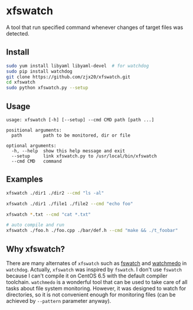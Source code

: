 xfswatch
========

A tool that run specified command whenever changes of target files was detected.

Install
-------

```bash
sudo yum install libyaml libyaml-devel  # for watchdog
sudo pip install watchdog
git clone https://github.com/zjx20/xfswatch.git
cd xfswatch
sudo python xfswatch.py --setup
```

Usage
-----

    usage: xfswatch [-h] [--setup] --cmd CMD path [path ...]

    positional arguments:
      path        path to be monitored, dir or file

    optional arguments:
      -h, --help  show this help message and exit
      --setup     link xfswatch.py to /usr/local/bin/xfswatch
      --cmd CMD   command

Examples
--------

```bash
xfswatch ./dir1 ./dir2 --cmd "ls -al"

xfswatch ./dir1 ./file1 ./file2 --cmd "echo foo"

xfswatch *.txt --cmd "cat *.txt"

# auto compile and run
xfswatch ./foo.h ./foo.cpp ./bar/def.h --cmd "make && ./t_foobar"
```

Why xfswatch?
-------------

There are many alternates of ```xfswatch``` such as [fswatch](https://github.com/alandipert/fswatch) and
[watchmedo](https://github.com/gorakhargosh/watchdog/blob/master/src/watchdog/watchmedo.py) in ```watchdog```.
Actually, ```xfswatch``` was inspired by ```fswatch```. I don't use ```fswatch``` because I can't compile it
on CentOS 6.5 with the default compiler toolchain. ```watchmedo``` is a wonderful tool that can be used to
 take care of all tasks about file system monitoring. However, it was designed to watch for directories, so
 it is not convenient enough for monitoring files (can be achieved by ```--pattern``` parameter anyway).
